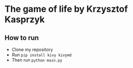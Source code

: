 # The game of life by Krzysztof Kasprzyk

## How to run

- Clone my repository
- Run `pip install kivy kivymd`
- Then run `python main.py`
